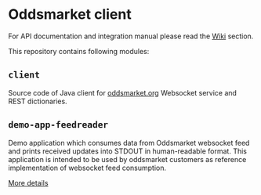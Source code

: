 # Oddsmarket client

For API documentation and integration manual please read the [Wiki](wiki/) section. 

This repository contains following modules:

## `client`

Source code of Java client for [oddsmarket.org](https://oddsmarket.org/) Websocket 
service and REST dictionaries.

## `demo-app-feedreader`

Demo application which consumes data from Oddsmarket websocket feed and 
prints received updates into STDOUT in human-readable format.
This application is intended to be used by oddsmarket customers as 
reference implementation of websocket feed consumption.  

[More details](demo-app-feedreader/README.md)
